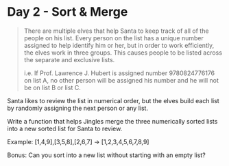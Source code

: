 # Day 2 - Sort & Merge

> There are multiple elves that help Santa to keep track of all of the people on
> his list. Every person on the list has a unique number assigned to help
> identify him or her, but in order to work efficiently, the elves work in three
> groups. This causes people to be listed across the separate and exclusive
> lists.
>
> i.e. If Prof. Lawrence J. Hubert is assigned number 9780824776176 on list A,
> no other person will be assigned his number and he will not be on list B or
> list C.

Santa likes to review the list in numerical order, but the elves build each list
by randomly assigning the next person or any list.

Write a function that helps Jingles merge the three numerically sorted lists
into a new sorted list for Santa to review.

Example: [1,4,9],[3,5,8],[2,6,7] → [1,2,3,4,5,6,7,8,9]

Bonus: Can you sort into a new list without starting with an empty list?
